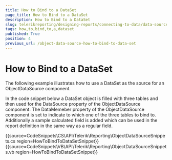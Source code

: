 ```yaml
---
title: How to Bind to a DataSet
page_title: How to Bind to a DataSet 
description: How to Bind to a DataSet
slug: telerikreporting/designing-reports/connecting-to-data/data-source-components/objectdatasource-component/how-to/how-to-bind-to-a-dataset
tags: how,to,bind,to,a,dataset
published: True
position: 4
previous_url: /object-data-source-how-to-bind-to-data-set
---
```


# How to Bind to a DataSet



The following example illustrates how to use a DataSet as the source for an ObjectDataSource component.

In the code snippet below a DataSet object is filled with three tables and then used for the DataSource property of the ObjectDataSource component. The DataMemeber property of the ObjectDataSource component is set to indicate to which one of the three tables to bind to. Additionally a sample calculated field is added which can be used in the report definition in the same way as a regular field.

{{source=CodeSnippets\CS\API\Telerik\Reporting\ObjectDataSourceSnippets.cs region=HowToBindToDataSetSnippet}}
{{source=CodeSnippets\VB\API\Telerik\Reporting\ObjectDataSourceSnippets.vb region=HowToBindToDataSetSnippet}}


